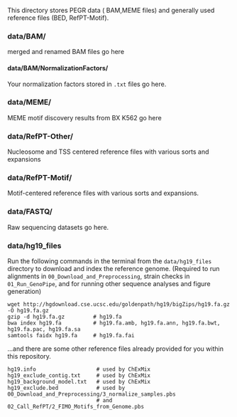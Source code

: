 
This directory stores PEGR data ( BAM,MEME files) and generally used reference files (BED, RefPT-Motif).

### data/BAM/
merged and renamed BAM files go here

#### data/BAM/NormalizationFactors/
Your normalization factors stored in `.txt` files go here.

### data/MEME/
MEME motif discovery results from BX K562 go here

### data/RefPT-Other/
Nucleosome and TSS centered reference files with various sorts and expansions

### data/RefPT-Motif/
Motif-centered reference files with various sorts and expansions.

### data/FASTQ/
Raw sequencing datasets go here.

### data/hg19_files
Run the following commands in the terminal from the `data/hg19_files` directory to download and index the reference genome. (Required to run alignments in `00_Download_and_Preprocessing`, strain checks in `01_Run_GenoPipe`, and for running other sequence analyses and figure generation)
```
wget http://hgdownload.cse.ucsc.edu/goldenpath/hg19/bigZips/hg19.fa.gz -O hg19.fa.gz
gzip -d hg19.fa.gz         # hg19.fa
bwa index hg19.fa          # hg19.fa.amb, hg19.fa.ann, hg19.fa.bwt, hg19.fa.pac, hg19.fa.sa
samtools faidx hg19.fa     # hg19.fa.fai
```

...and there are some other reference files already provided for you within this repository.
```
hg19.info                   # used by ChExMix
hg19_exclude_contig.txt     # used by ChExMix
hg19_background_model.txt   # used by ChExMix
hg19_exclude.bed            # used by 00_Download_and_Preprocessing/3_normalize_samples.pbs
                            # and 02_Call_RefPT/2_FIMO_Motifs_from_Genome.pbs
```

